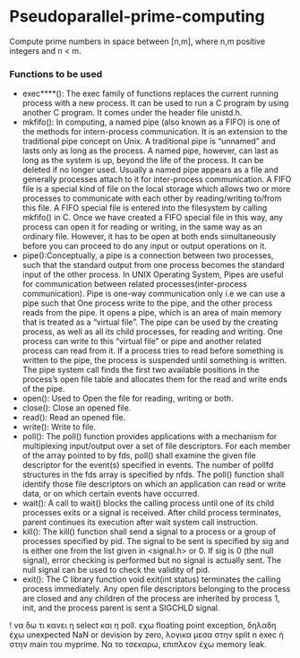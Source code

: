 # Pseudoparallel-prime-computing
Compute prime numbers in space between [n,m], where n,m positive integers and n < m.

### Functions to be used
- exec****(): The exec family of functions replaces the current running process with a new process. It can be used to run a C program by using another C program. It comes under the header file unistd.h.
- mkfifo(): In computing, a named pipe (also known as a FIFO) is one of the methods for intern-process communication. It is an extension to the traditional pipe concept on Unix. A traditional pipe is “unnamed” and lasts only as long as the process. A named pipe, however, can last as long as the system is up, beyond the life of the process. It can be deleted if no longer used. Usually a named pipe appears as a file and generally processes attach to it for inter-process communication. A FIFO file is a special kind of file on the local storage which allows two or more processes to communicate with each other by reading/writing to/from this file. A FIFO special file is entered into the filesystem by calling mkfifo() in C. Once we have created a FIFO special file in this way, any process can open it for reading or writing, in the same way as an ordinary file. However, it has to be open at both ends simultaneously before you can proceed to do any input or output operations on it.
- pipe():Conceptually, a pipe is a connection between two processes, such that the standard output from one process becomes the standard input of the other process. In UNIX Operating System, Pipes are useful for communication between related processes(inter-process communication). Pipe is one-way communication only i.e we can use a pipe such that One process write to the pipe, and the other process reads from the pipe. It opens a pipe, which is an area of main memory that is treated as a “virtual file”. The pipe can be used by the creating process, as well as all its child processes, for reading and writing. One process can write to this “virtual file” or pipe and another related process can read from it.
If a process tries to read before something is written to the pipe, the process is suspended until something is written. The pipe system call finds the first two available positions in the process’s open file table and allocates them for the read and write ends of the pipe.
- open(): Used to Open the file for reading, writing or both.
- close(): Close an opened file.
- read(): Read an opened file.
- write(): Write to file.
- poll(): The poll() function provides applications with a mechanism for multiplexing input/output over a set of file descriptors. For each member of the array pointed to by fds, poll() shall examine the given file descriptor for the event(s) specified in events. The number of pollfd structures in the fds array is specified by nfds. The poll() function shall identify those file descriptors on which an application can read or write data, or on which certain events have occurred.
- wait(): A call to wait() blocks the calling process until one of its child processes exits or a signal is received. After child process terminates, parent continues its execution after wait system call instruction.
- kill(): The kill() function shall send a signal to a process or a group of processes specified by pid. The signal to be sent is specified by sig and is either one from the list given in <signal.h> or 0. If sig is 0 (the null signal), error checking is performed but no signal is actually sent. The null signal can be used to check the validity of pid.
- exit(): The C library function void exit(int status) terminates the calling process immediately. Any open file descriptors belonging to the process are closed and any children of the process are inherited by process 1, init, and the process parent is sent a SIGCHLD signal.

!
να δω τι κανει η select και η poll.
εχω floating point exception, δηλαδη έχω unexpected NaN or devision by zero, λογικα μεσα στην split n exec ή στην main του myprime. Να το τσεκαρω, επιπλεον έχω memory leak.